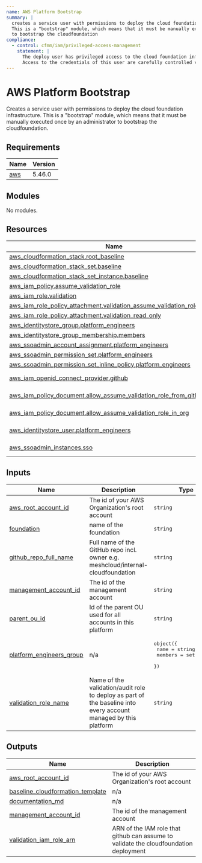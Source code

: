 ```yaml
---
name: AWS Platform Bootstrap
summary: |
  creates a service user with permissions to deploy the cloud foundation infrastructure.
  This is a "bootstrap" module, which means that it must be manually executed once by an administrator
  to bootstrap the cloudfoundation
compliance:
  - control: cfmm/iam/privileged-access-management
    statement: |
      The deploy user has privileged access to the cloud foundation infrastructure.
      Access to the credentials of this user are carefully controlled via...
---
```


# AWS Platform Bootstrap

Creates a service user with permissions to deploy the cloud foundation infrastructure.
This is a "bootstrap" module, which means that it must be manually executed once by an administrator
to bootstrap the cloudfoundation.

<!-- BEGIN_TF_DOCS -->
## Requirements

| Name | Version |
|------|---------|
| <a name="requirement_aws"></a> [aws](#requirement\_aws) | 5.46.0 |

## Modules

No modules.

## Resources

| Name | Type |
|------|------|
| [aws_cloudformation_stack.root_baseline](https://registry.terraform.io/providers/hashicorp/aws/5.46.0/docs/resources/cloudformation_stack) | resource |
| [aws_cloudformation_stack_set.baseline](https://registry.terraform.io/providers/hashicorp/aws/5.46.0/docs/resources/cloudformation_stack_set) | resource |
| [aws_cloudformation_stack_set_instance.baseline](https://registry.terraform.io/providers/hashicorp/aws/5.46.0/docs/resources/cloudformation_stack_set_instance) | resource |
| [aws_iam_policy.assume_validation_role](https://registry.terraform.io/providers/hashicorp/aws/5.46.0/docs/resources/iam_policy) | resource |
| [aws_iam_role.validation](https://registry.terraform.io/providers/hashicorp/aws/5.46.0/docs/resources/iam_role) | resource |
| [aws_iam_role_policy_attachment.validation_assume_validation_role_in_org](https://registry.terraform.io/providers/hashicorp/aws/5.46.0/docs/resources/iam_role_policy_attachment) | resource |
| [aws_iam_role_policy_attachment.validation_read_only](https://registry.terraform.io/providers/hashicorp/aws/5.46.0/docs/resources/iam_role_policy_attachment) | resource |
| [aws_identitystore_group.platform_engineers](https://registry.terraform.io/providers/hashicorp/aws/5.46.0/docs/resources/identitystore_group) | resource |
| [aws_identitystore_group_membership.members](https://registry.terraform.io/providers/hashicorp/aws/5.46.0/docs/resources/identitystore_group_membership) | resource |
| [aws_ssoadmin_account_assignment.platform_engineers](https://registry.terraform.io/providers/hashicorp/aws/5.46.0/docs/resources/ssoadmin_account_assignment) | resource |
| [aws_ssoadmin_permission_set.platform_engineers](https://registry.terraform.io/providers/hashicorp/aws/5.46.0/docs/resources/ssoadmin_permission_set) | resource |
| [aws_ssoadmin_permission_set_inline_policy.platform_engineers](https://registry.terraform.io/providers/hashicorp/aws/5.46.0/docs/resources/ssoadmin_permission_set_inline_policy) | resource |
| [aws_iam_openid_connect_provider.github](https://registry.terraform.io/providers/hashicorp/aws/5.46.0/docs/data-sources/iam_openid_connect_provider) | data source |
| [aws_iam_policy_document.allow_assume_validation_role_from_github](https://registry.terraform.io/providers/hashicorp/aws/5.46.0/docs/data-sources/iam_policy_document) | data source |
| [aws_iam_policy_document.allow_assume_validation_role_in_org](https://registry.terraform.io/providers/hashicorp/aws/5.46.0/docs/data-sources/iam_policy_document) | data source |
| [aws_identitystore_user.platform_engineers](https://registry.terraform.io/providers/hashicorp/aws/5.46.0/docs/data-sources/identitystore_user) | data source |
| [aws_ssoadmin_instances.sso](https://registry.terraform.io/providers/hashicorp/aws/5.46.0/docs/data-sources/ssoadmin_instances) | data source |

## Inputs

| Name | Description | Type | Default | Required |
|------|-------------|------|---------|:--------:|
| <a name="input_aws_root_account_id"></a> [aws\_root\_account\_id](#input\_aws\_root\_account\_id) | The id of your AWS Organization's root account | `string` | n/a | yes |
| <a name="input_foundation"></a> [foundation](#input\_foundation) | name of the foundation | `string` | n/a | yes |
| <a name="input_github_repo_full_name"></a> [github\_repo\_full\_name](#input\_github\_repo\_full\_name) | Full name of the GitHub repo incl. owner e.g. meshcloud/internal-cloudfoundation | `string` | n/a | yes |
| <a name="input_management_account_id"></a> [management\_account\_id](#input\_management\_account\_id) | The id of the management account | `string` | n/a | yes |
| <a name="input_parent_ou_id"></a> [parent\_ou\_id](#input\_parent\_ou\_id) | Id of the parent OU used for all accounts in this platform | `string` | n/a | yes |
| <a name="input_platform_engineers_group"></a> [platform\_engineers\_group](#input\_platform\_engineers\_group) | n/a | <pre>object({<br>    name    = string<br>    members = set(string)<br>  })</pre> | n/a | yes |
| <a name="input_validation_role_name"></a> [validation\_role\_name](#input\_validation\_role\_name) | Name of the validation/audit role to deploy as part of the baseline into every account managed by this platform | `string` | n/a | yes |

## Outputs

| Name | Description |
|------|-------------|
| <a name="output_aws_root_account_id"></a> [aws\_root\_account\_id](#output\_aws\_root\_account\_id) | The id of your AWS Organization's root account |
| <a name="output_baseline_cloudformation_template"></a> [baseline\_cloudformation\_template](#output\_baseline\_cloudformation\_template) | n/a |
| <a name="output_documentation_md"></a> [documentation\_md](#output\_documentation\_md) | n/a |
| <a name="output_management_account_id"></a> [management\_account\_id](#output\_management\_account\_id) | The id of the management account |
| <a name="output_validation_iam_role_arn"></a> [validation\_iam\_role\_arn](#output\_validation\_iam\_role\_arn) | ARN of the IAM role that github can assume to validate the cloudfoundation deployment |
<!-- END_TF_DOCS -->